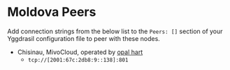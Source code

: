 # Moldova Peers

Add connection strings from the below list to the `Peers: []` section of your
Yggdrasil configuration file to peer with these nodes.

* Chisinau, MivoCloud, operated by [opal hart](https://wowana.me/contact.xht)
  * `tcp://[2001:67c:2db8:9::138]:801`
